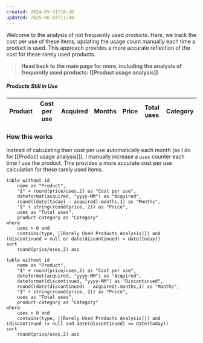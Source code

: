 ```yaml
---
created: 2024-05-31T18:30
updated: 2025-06-07T11:50
---
```

Welcome to the analysis of not frequently used products. Here, we track the cost per use of these items, updating the usage count manually each time a product is used. This approach provides a more accurate reflection of the cost for these rarely used products.

>**Head back to the main page for more, including the analysis of frequently used products: [[Product usage analysis]]**
##### Products Still in Use

<!-- QueryToSerialize: table without id name as "Product", "$" + round(price/uses,2) as "Cost per use", dateformat(acquired, "yyyy-MM") as "Acquired", round((date(today) - acquired).months,1) as "Months", "$" + string(round(price, 2)) as "Price", uses as "Total uses", product-category as "Category" where uses > 0 and contains(type, [[Rarely Used Products Analysis]]) and (discontinued = null or date(discontinued) > date(today)) sort round(price/uses,2) asc -->
<!-- SerializedQuery: table without id name as "Product", "$" + round(price/uses,2) as "Cost per use", dateformat(acquired, "yyyy-MM") as "Acquired", round((date(today) - acquired).months,1) as "Months", "$" + string(round(price, 2)) as "Price", uses as "Total uses", product-category as "Category" where uses > 0 and contains(type, [[Rarely Used Products Analysis]]) and (discontinued = null or date(discontinued) > date(today)) sort round(price/uses,2) asc -->

| Product | Cost per use | Acquired | Months | Price | Total uses | Category |
| ------- | ------------ | -------- | ------ | ----- | ---------- | -------- |
<!-- SerializedQuery END -->

### How this works

Instead of calculating their cost per use automatically each month (as I do for [[Product usage analysis]]), I manually increase a `uses` counter each time I use the product. This provides a more accurate cost per use calculation for these rarely used items.

```dataview
table without id
    name as "Product",
    "$" + round(price/uses,2) as "Cost per use",
    dateformat(acquired, "yyyy-MM") as "Acquired",
    round((date(today) - acquired).months,1) as "Months",
    "$" + string(round(price, 2)) as "Price",
    uses as "Total uses",
    product-category as "Category"
where
    uses > 0 and
    contains(type, [[Rarely Used Products Analysis]]) and (discontinued = null or date(discontinued) > date(today))
sort
    round(price/uses,2) asc
```

```dataview
table without id
    name as "Product",
    "$" + round(price/uses,2) as "Cost per use",
    dateformat(acquired, "yyyy-MM") as "Acquired",
    dateformat(discontinued, "yyyy-MM") as "Discontinued",
    round((date(discontinued) - acquired).months,1) as "Months",
    "$" + string(round(price, 2)) as "Price",
    uses as "Total uses",
    product-category as "Category"
where
    uses > 0 and
    contains(type, [[Rarely Used Products Analysis]]) and (discontinued != null and date(discontinued) <= date(today))
sort
    round(price/uses,2) asc
```

